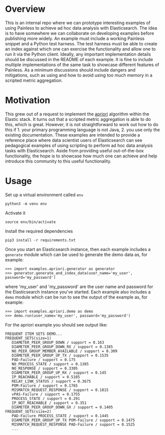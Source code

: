 # Overview
This is an internal repo where we can prototype interesting examples of using Painless to achieve ad hoc data analysis with Elasticsearch. The idea is to have somewhere we can collaborate on developing examples before publishing more widely. An example must include a working Painless snippet and a Python test harness. The test harness must be able to create an index against which one can exercise the functionality and allow one to run it via the Python client. Ideally, any important implementation details should be discussed in the README of each example. It is fine to include multiple implementations of the same task to showcase different features of Painless. As a minimum discussions should include dangers and mitigations, such as using and how to avoid using too much memory in a scripted metric aggregation.

# Motivation
This grew out of a request to implement the [apriori](https://en.wikipedia.org/wiki/Apriori_algorithm#:~:text=Apriori%20is%20an%20algorithm%20for,sufficiently%20often%20in%20the%20database.) algorithm within the Elastic stack. It turns out that a scripted metric aggregation is able to do this, which is great. However, it is not straightforward to work out how to do this if 1. your primary programming language is not Java, 2. you use only the existing documentation. These examples are intended to provide a reference place where data scientist users of Elasticsearch can see pedagogical examples of using scripting to perform ad hoc data analysis tasks with Elasticsearch. Aside from providing useful out-of-the-box functionality, the hope is to showcase how much one can achieve and help introduce this community to this useful functionality.

# Usage
Set up a virtual environment called `env`
```
python3 -m venv env
```
Activate it
```
source env/bin/activate
```
Install the required dependencies
```
pip3 install -r requirements.txt
```
Once you start an Elasticsearch instance, then each example includes a `generate` module which can be used to generate the demo data as, for example:
```
>>> import examples.apriori.generator as generator
>>> generator.generate_and_index_data(user_name='my_user', password='my_password')
```
where 'my_user' and 'my_password' are the user name and password for the Elasticsearch instance you've started. Each example also includes a `demo` module which can be run to see the output of the example as, for example:
```
>>> import examples.apriori.demo as demo
>>> demo.run(user_name='my_user', password='my_password')
```
For the apriori example you should see output like:
```
FREQUENT ITEM SETS DEMO...
FREQUENT_SETS(size=1)
   DIAMETER_PEER_GROUP_DOWN / support = 0.163
   DIAMETER_PEER_GROUP_DOWN_RX / support = 0.1385
   NO_PEER_GROUP_MEMBER_AVAILABLE / support = 0.309
   DIAMETER_PEER_GROUP_UP_TX / support = 0.1535
   PAD-Failure / support = 0.175
   NO_PROCESS_STATE / support = 0.1385
   NO_RESPONSE / support = 0.3305
   DIAMETER_PEER_GROUP_UP_RX / support = 0.145
   IP_REACHABLE / support = 0.5105
   RELAY_LINK_STATUS / support = 0.3675
   POM-Failure / support = 0.1765
   MISMATCH_REQUEST_RESPONSE / support = 0.1815
   vPAS-Failure / support = 0.1755
   PROCESS_STATE / support = 0.291
   IP_NOT_REACHABLE / support = 0.351
   DIAMETER_PEER_GROUP_DOWN_GX / support = 0.1405
FREQUENT_SETS(size=2)
   PAD-Failure PROCESS_STATE / support = 0.1445
   DIAMETER_PEER_GROUP_UP_TX POM-Failure / support = 0.1475
   MISMATCH_REQUEST_RESPONSE PAD-Failure / support = 0.1525
   ...
```
